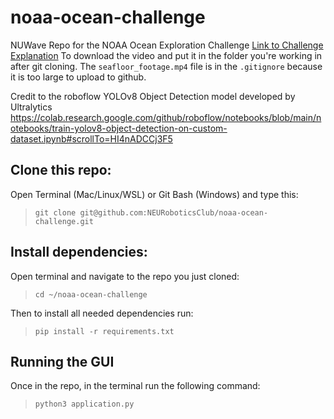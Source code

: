 # noaa-ocean-challenge
NUWave Repo for the NOAA Ocean Exploration Challenge
[Link to Challenge Explanation](https://20693798.fs1.hubspotusercontent-na1.net/hubfs/20693798/2024%20OER%20MATE%20ROV%20Computer%20Coding%20Challenge.docx.pdf)
To download the video and put it in the folder you're working in after git cloning. The ```seafloor_footage.mp4``` file is in the ```.gitignore``` because it is too large to upload to github.

Credit to the roboflow YOLOv8 Object Detection model developed by Ultralytics
https://colab.research.google.com/github/roboflow/notebooks/blob/main/notebooks/train-yolov8-object-detection-on-custom-dataset.ipynb#scrollTo=HI4nADCCj3F5 

## Clone this repo:
Open Terminal (Mac/Linux/WSL) or Git Bash (Windows) and type this:
>```
> git clone git@github.com:NEURoboticsClub/noaa-ocean-challenge.git
>```

## Install dependencies:
Open terminal and navigate to the repo you just cloned:
>```
> cd ~/noaa-ocean-challenge
>```
Then to install all needed dependencies run:
>```
> pip install -r requirements.txt
>```

## Running the GUI
Once in the repo, in the terminal run the following command:
>```
> python3 application.py
>```
